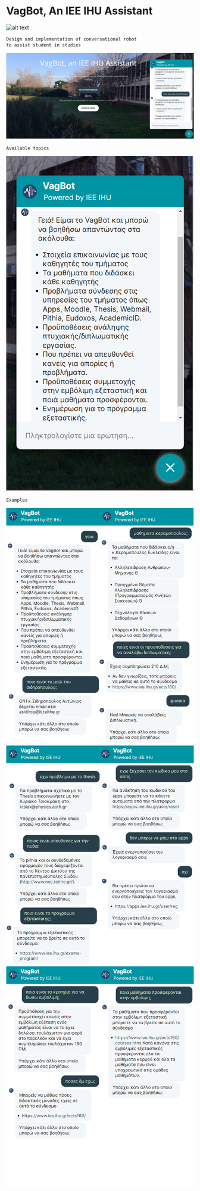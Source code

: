 # VagBot, An IEE IHU Assistant
![alt text](https://raw.githubusercontent.com/vagmark30/VagBot/main/imgs/IEE_logo_v2.svg)

```
Design and implementation of conversational robot 
to assist student in studies
```
![alt text](https://raw.githubusercontent.com/vagmark30/VagBot/main/imgs/DemoDE.png)

```
Available topics
```
![alt text](https://raw.githubusercontent.com/vagmark30/VagBot/main/imgs/DemoDiplwmatikhTopics.png)
```
Examples
```
![alt text](https://raw.githubusercontent.com/vagmark30/VagBot/main/imgs/conv1.png)
![alt text](https://raw.githubusercontent.com/vagmark30/VagBot/main/imgs/conv2.png)
![alt text](https://raw.githubusercontent.com/vagmark30/VagBot/main/imgs/conv3.png)

